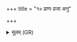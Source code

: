 +++
title = "१० प्राणः प्रजा अनु"

+++
<details><summary>मूलम् (GR)</summary>

प्राणः प्रजा अनु वस्ते +++(Bhatt. anu paste, Barret anūpāste)+++  
पिता पुत्रम् इव प्रियम् ।  
प्राणो ह सर्वस्येश्वरो +++(Bhatt. prāṇe)+++  
यच् च प्राणति यच् च न ॥
</details>